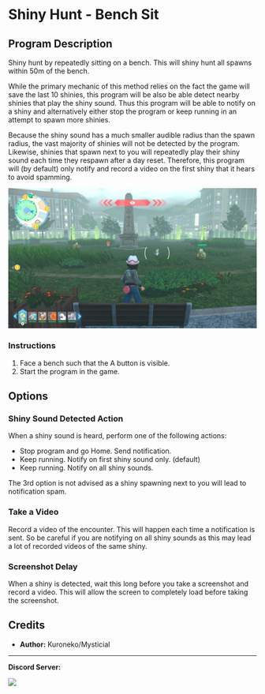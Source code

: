 # Shiny Hunt - Bench Sit

## Program Description

Shiny hunt by repeatedly sitting on a bench. This will shiny hunt all spawns within 50m of the bench.

While the primary mechanic of this method relies on the fact the game will save the last 10 shinies, this program will be also be able detect nearby shinies that play the shiny sound. Thus this program will be able to notify on a shiny and alternatively either stop the program or keep running in an attempt to spawn more shinies.

Because the shiny sound has a much smaller audible radius than the spawn radius, the vast majority of shinies will not be detected by the program. Likewise, shinies that spawn next to you will repeatedly play their shiny sound each time they respawn after a day reset. Therefore, this program will (by default) only notify and record a video on the first shiny that it hears to avoid spamming.

<img src="images/ShinyHunt-BenchSit.jpg">

### Instructions

1. Face a bench such that the A button is visible.
2. Start the program in the game.

## Options

### Shiny Sound Detected Action

When a shiny sound is heard, perform one of the following actions:

- Stop program and go Home. Send notification.
- Keep running. Notify on first shiny sound only. (default)
- Keep running. Notify on all shiny sounds.

The 3rd option is not advised as a shiny spawning next to you will lead to notification spam.

### Take a Video

Record a video of the encounter. This will happen each time a notification is sent. So be careful if you are notifying on all shiny sounds as this may lead a lot of recorded videos of the same shiny.

### Screenshot Delay

When a shiny is detected, wait this long before you take a screenshot and record a video. This will allow the screen to completely load before taking the screenshot.


## Credits

- **Author:** Kuroneko/Mysticial


<hr>

**Discord Server:** 

[<img src="https://canary.discordapp.com/api/guilds/695809740428673034/widget.png?style=banner2">](https://discord.gg/cQ4gWxN)





